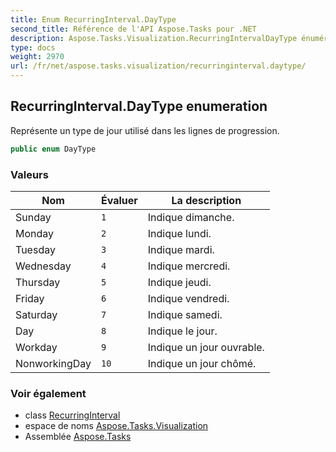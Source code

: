 ```yaml
---
title: Enum RecurringInterval.DayType
second_title: Référence de l'API Aspose.Tasks pour .NET
description: Aspose.Tasks.Visualization.RecurringIntervalDayType énumération. Représente un type de jour utilisé dans les lignes de progression.
type: docs
weight: 2970
url: /fr/net/aspose.tasks.visualization/recurringinterval.daytype/
---
```

## RecurringInterval.DayType enumeration

Représente un type de jour utilisé dans les lignes de progression.

```csharp
public enum DayType
```

### Valeurs

| Nom | Évaluer | La description |
| --- | --- | --- |
| Sunday | `1` | Indique dimanche. |
| Monday | `2` | Indique lundi. |
| Tuesday | `3` | Indique mardi. |
| Wednesday | `4` | Indique mercredi. |
| Thursday | `5` | Indique jeudi. |
| Friday | `6` | Indique vendredi. |
| Saturday | `7` | Indique samedi. |
| Day | `8` | Indique le jour. |
| Workday | `9` | Indique un jour ouvrable. |
| NonworkingDay | `10` | Indique un jour chômé. |

### Voir également

* class [RecurringInterval](../recurringinterval/)
* espace de noms [Aspose.Tasks.Visualization](../../aspose.tasks.visualization/)
* Assemblée [Aspose.Tasks](../../)


